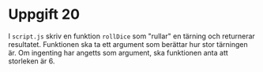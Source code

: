 # Uppgift 20

I `script.js` skriv en funktion `rollDice` som "rullar" en tärning och returnerar resultatet. Funktionen ska ta ett argument som berättar hur stor tärningen är. Om ingenting har angetts som argument, ska funktionen anta att storleken är 6.
